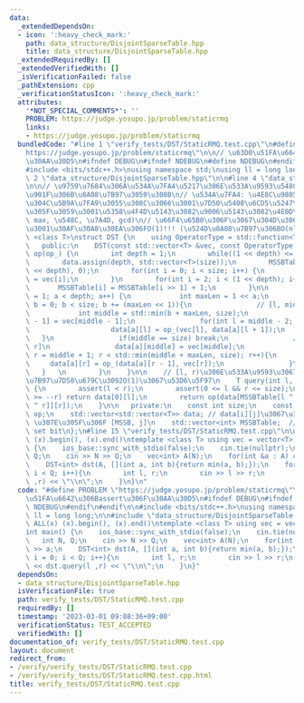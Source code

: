 ```yaml
---
data:
  _extendedDependsOn:
  - icon: ':heavy_check_mark:'
    path: data_structure/DisjointSparseTable.hpp
    title: data_structure/DisjointSparseTable.hpp
  _extendedRequiredBy: []
  _extendedVerifiedWith: []
  _isVerificationFailed: false
  _pathExtension: cpp
  _verificationStatusIcon: ':heavy_check_mark:'
  attributes:
    '*NOT_SPECIAL_COMMENTS*': ''
    PROBLEM: https://judge.yosupo.jp/problem/staticrmq
    links:
    - https://judge.yosupo.jp/problem/staticrmq
  bundledCode: "#line 1 \"verify_tests/DST/StaticRMQ.test.cpp\"\n#define PROBLEM \"\
    https://judge.yosupo.jp/problem/staticrmq\"\n\n// \u63D0\u51FA\u6642\u306Bassert\u306F\
    \u30AA\u30D5\n#ifndef DEBUG\n#ifndef NDEBUG\n#define NDEBUG\n#endif\n#endif\n\n\
    #include <bits/stdc++.h>\nusing namespace std;\nusing ll = long long;\n\n#line\
    \ 2 \"data_structure/DisjointSparseTable.hpp\"\n\n#line 4 \"data_structure/DisjointSparseTable.hpp\"\
    \n\n// \u9759\u7684\u306A\u534A\u7FA4\u5217\u306E\u533A\u9593\u548C\u3092\u9AD8\
    \u901F\u306B\u8A08\u7B97\u3059\u308B\n// \u534A\u7FA4: \u4E8C\u9805\u6F14\u7B97\
    \u304C\u5B9A\u7FA9\u3055\u308C\u3066\u3001\u7D50\u5408\u6CD5\u5247\u3092\u6E80\
    \u305F\u3059\u3001\u5358\u4F4D\u5143\u3082\u9006\u5143\u3082\u4E0D\u8981 (min,\
    \ max, \u548C, \u7A4D, gcd)\n// \u66F4\u65B0\u306F\u3067\u304D\u306A\u3044\u304C\
    \u3001\u30AF\u30A8\u30EA\u306FO(1)!!! (\u524D\u8A08\u7B97\u306BO(nlogn))\n\ntemplate\
    \ <class T>\nstruct DST {\n    using OperatorType = std::function<T(T, T)>;\n\n\
    \   public:\n    DST(const std::vector<T> &vec, const OperatorType &op_) : size(vec.size()),\
    \ op(op_) {\n        int depth = 1;\n        while((1 << depth) <= size) depth++;\n\
    \        data.assign(depth, std::vector<T>(size));\n        MSSBTable.resize((1\
    \ << depth), 0);\n        for(int i = 0; i < size; i++) {\n            data[0][i]\
    \ = vec[i];\n        }\n        for(int i = 2; i < (1 << depth); i++){\n     \
    \       MSSBTable[i] = MSSBTable[i >> 1] + 1;\n        }\n\n        for(int a\
    \ = 1; a < depth; a++) {\n            int maxLen = 1 << a;\n            for(int\
    \ b = 0; b < size; b += (maxLen << 1)){\n                // [l, middle)\n    \
    \            int middle = std::min(b + maxLen, size);\n                data[a][middle\
    \ - 1] = vec[middle - 1];\n                for(int l = middle - 2; l >= b; l--){\n\
    \                    data[a][l] = op_(vec[l], data[a][l + 1]);\n             \
    \   }\n                if(middle == size) break;\n                // [middle,\
    \ r]\n                data[a][middle] = vec[middle];\n                for(int\
    \ r = middle + 1; r < std::min(middle + maxLen, size); r++){\n               \
    \     data[a][r] = op_(data[a][r - 1], vec[r]);\n                }\n         \
    \   }   \n        }\n    }\n\n    // [l, r)\u306E\u533A\u9593\u3067\u306E\u8A08\
    \u7B97\u7D50\u679C\u3092O(1)\u3067\u53D6\u5F97\n    T query(int l, int r) const\
    \ {\n        assert(l < r);\n        assert(0 <= l && r <= size);\n        if(l\
    \ >= --r) return data[0][l];\n        return op(data[MSSBTable[l ^ r]][l], data[MSSBTable[l\
    \ ^ r]][r]);\n    }\n\n   private:\n    const int size;\n    const OperatorType\
    \ op;\n    std::vector<std::vector<T>> data; // data[i][j]\u3067\u3001[j, MSSB)\
    \ \u307E\u305F\u306F [MSSB, j]\n    std::vector<int> MSSBTable;  // most significant\
    \ set bit\n};\n#line 15 \"verify_tests/DST/StaticRMQ.test.cpp\"\n\n#define ALL(x)\
    \ (x).begin(), (x).end()\ntemplate <class T> using vec = vector<T>;\n\nint main()\
    \ {\n    ios_base::sync_with_stdio(false);\n    cin.tie(nullptr);\n    int N,\
    \ Q;\n    cin >> N >> Q;\n    vec<int> A(N);\n    for(int &a : A) cin >> a;\n\
    \    DST<int> dst(A, [](int a, int b){return min(a, b);});\n    for(int i = 0;\
    \ i < Q; i++){\n        int l, r;\n        cin >> l >> r;\n        cout << dst.query(l\
    \ ,r) << \"\\n\";\n    }\n}\n"
  code: "#define PROBLEM \"https://judge.yosupo.jp/problem/staticrmq\"\n\n// \u63D0\
    \u51FA\u6642\u306Bassert\u306F\u30AA\u30D5\n#ifndef DEBUG\n#ifndef NDEBUG\n#define\
    \ NDEBUG\n#endif\n#endif\n\n#include <bits/stdc++.h>\nusing namespace std;\nusing\
    \ ll = long long;\n\n#include \"data_structure/DisjointSparseTable.hpp\"\n\n#define\
    \ ALL(x) (x).begin(), (x).end()\ntemplate <class T> using vec = vector<T>;\n\n\
    int main() {\n    ios_base::sync_with_stdio(false);\n    cin.tie(nullptr);\n \
    \   int N, Q;\n    cin >> N >> Q;\n    vec<int> A(N);\n    for(int &a : A) cin\
    \ >> a;\n    DST<int> dst(A, [](int a, int b){return min(a, b);});\n    for(int\
    \ i = 0; i < Q; i++){\n        int l, r;\n        cin >> l >> r;\n        cout\
    \ << dst.query(l ,r) << \"\\n\";\n    }\n}"
  dependsOn:
  - data_structure/DisjointSparseTable.hpp
  isVerificationFile: true
  path: verify_tests/DST/StaticRMQ.test.cpp
  requiredBy: []
  timestamp: '2023-03-01 09:08:36+09:00'
  verificationStatus: TEST_ACCEPTED
  verifiedWith: []
documentation_of: verify_tests/DST/StaticRMQ.test.cpp
layout: document
redirect_from:
- /verify/verify_tests/DST/StaticRMQ.test.cpp
- /verify/verify_tests/DST/StaticRMQ.test.cpp.html
title: verify_tests/DST/StaticRMQ.test.cpp
---
```

